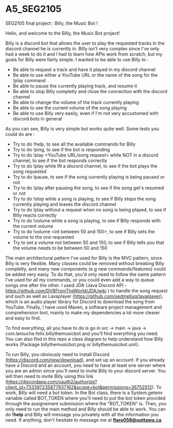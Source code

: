 # A5_SEG2105
SEG2105 final project :  Billy, the Music Bot !

Hello, and welcome to the Billy, the Music Bot project!

Billy is a discord bot that allows the user to play the requested tracks in the discord channel he is currently in. Billy isn't very complex since I've only had a week to do it and I had to learn how APIs work from scratch, but my goals for Billy were fairly simple. I wanted to be able to use Billy to :

- Be able to request a track and have it played in my discord channel
- Be able to use either a YouTube URL or the name of the song for the !play command
- Be able to pause the currently playing track, and resume it
- Be able to stop Billy completly and close the connection with the discord channel
- Be able to change the volume of the track currently playing
- Be able to see the current volume of the song playing
- Be able to use Billy very easily, even if I'm not very accustomed with discord bots in general

As you can see, Billy is very simple but works quite well. Some tests you could do are : 

- Try to do !help, to see all the available commands for Billy
- Try to do !ping, to see if the bot is responding
- Try to do !play <YouTube URL/song request> while NOT in a discord channel, to see if the bot responds correctly
- Try to do !play while IN a discord channel, to see if the bot plays the song requested
- Try to do !pause, to see if the song currently playing is being paused or not
- Try to do !play after pausing the song, to see if the song get's resumed or not
- Try to do !stop while a song is playing, to see if Billy stops the song currently playing and leaves the discord channel
- Try to do !play without a request when no song is being played, to see if Billy reacts correctly
- Try to do !volume while a song is playing, to see if Billy responds with the current volume
- Try to do !volume <int between 50 and 150>, to see if Billy sets the volume to the one requested
- Try to set a volume not between 50 and 150, to see if Billy tells you that the volume needs to be between 50 and 150

The main architectural pattern I've used for Billy is the MVC pattern, since Billy is very flexible. Many classes could be removed without breaking Billy completly, and many new components (e.g new commands/features) could be added very easiy. To do that, you'd only need to follow the same pattern I've used for all my commands, or you could even add a way to queue songs one after the other. I used JDA (Java Discord API - https://github.com/DV8FromTheWorld/JDA/wiki ) to handle the song request and such as well as Lavaplayer (https://github.com/sedmelluq/lavaplayer), which is an audio player library for Discord to download the song from YouTube. Finally, I have used Maven, a software project management and comprehension tool, mainly to make my dependencies a lot more clearer and easy to find. 

To find everything, all you have to do is go in src -> main -> java -> com.larouche.felix.billythemusicbot and you'll find everything you need. You can also find in this repo a class diagram to help understand how Billy works (Package billythemusicbot.png or billythemusicbot.uml). 

To run Billy, you obviously need to install Discord (https://discord.com/new/download), and set up an account. If you already have a Discord and an account, you need to have at least one server where you are an admin since you'll need to invite Billy to your discord server. You will then need to invite Billy using this link (https://discordapp.com/oauth2/authorize?client_id=733397235877937162&scope=bot&permissions=36752512). To work, Billy will need a bot token. In the Bot class, there is a System.getenv variable called BOT_TOKEN where you'll need to put the bot token provided through the assignement submission where the "BOT_TOKEN" is. Then, you only need to run the main method and Billy should be able to work. You can do **!help** and Billy will message you privately with all the information you need. If anything, don't hesitate to message me at **flaro058@uottawa.ca**. 